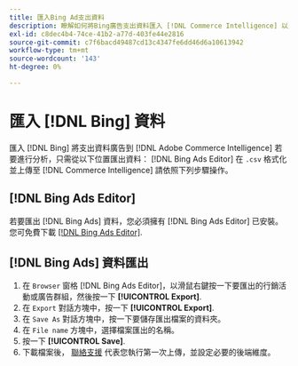 ```yaml
---
title: 匯入Bing Ad支出資料
description: 瞭解如何將Bing廣告支出資料匯入 [!DNL Commerce Intelligence] 以進行分析。
exl-id: c8dec4b4-74ce-41b2-a77d-403fe44e2816
source-git-commit: c7f6bacd49487cd13c4347fe6dd46d6a10613942
workflow-type: tm+mt
source-wordcount: '143'
ht-degree: 0%

---
```


# 匯入 [!DNL Bing] 資料

匯入 [!DNL Bing] 將支出資料廣告到 [!DNL Adobe Commerce Intelligence] 若要進行分析，只需從以下位置匯出資料： [!DNL Bing Ads Editor] 在 `.csv` 格式化並上傳至 [!DNL Commerce Intelligence] 請依照下列步驟操作。

## [!DNL Bing Ads Editor]

若要匯出 [!DNL Bing Ads] 資料，您必須擁有 [!DNL Bing Ads Editor] 已安裝。 您可免費下載 [[!DNL Bing Ads Editor]](https://about.ads.microsoft.com/en-us/solutions/tools/editor).

## [!DNL Bing Ads] 資料匯出

1. 在 `Browser` 窗格 [!DNL Bing Ads Editor]，以滑鼠右鍵按一下要匯出的行銷活動或廣告群組，然後按一下 **[!UICONTROL Export]**.
1. 在 `Export` 對話方塊中，按一下 **[!UICONTROL Export]**.
1. 在 `Save As` 對話方塊中，按一下要儲存匯出檔案的資料夾。
1. 在 `File name` 方塊中，選擇檔案匯出的名稱。
1. 按一下 **[!UICONTROL Save]**.
1. 下載檔案後，  [聯絡支援](https://experienceleague.adobe.com/docs/commerce-knowledge-base/kb/troubleshooting/miscellaneous/mbi-service-policies.html) 代表您執行第一次上傳，並設定必要的後端維度。

